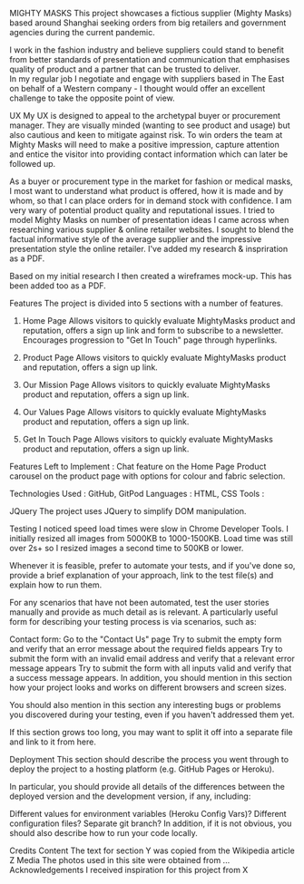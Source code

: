 MIGHTY MASKS
This project showcases a fictious supplier (Mighty Masks) based around Shanghai seeking orders from big retailers and government agencies during the current pandemic.

I work in the fashion industry and believe suppliers could stand to benefit from better standards of presentation and communication that emphasises quality of product and a partner that can be trusted to deliver.  
In my regular job I negotiate and engage with suppliers based in The East on behalf of a Western company - I thought would offer an excellent challenge to take the opposite point of view.

UX
My UX is designed to appeal to the archetypal buyer or procurement manager. They are visually minded (wanting to see product and usage) but also cautious and keen to mitigate against risk. To win orders the team at Mighty Masks will need to make a positive impression, capture attention and entice the visitor into providing contact information which can later be followed up.

As a buyer or procurement type in the market for fashion or medical masks, I most want to understand what product is offered, how it is made and by whom, so that I can place orders for in demand stock with confidence. I am very wary of potential product quality and reputational issues.
I tried to model Mighty Masks on number of presentation ideas I came across when researching various supplier & online retailer websites. I sought to blend the factual informative style of the average supplier and the impressive presentation style the online retailer.
I've added my research & inspriration as a PDF.

Based on my initial research I then created a wireframes mock-up. This has been added too as a PDF.

Features
The project is divided into 5 sections with a number of features.

1. Home Page
Allows visitors to quickly evaluate MightyMasks product and reputation, offers a sign up link and form to subscribe to a newsletter. Encourages progression to "Get In Touch" page through hyperlinks.

2. Product Page
Allows visitors to quickly evaluate MightyMasks product and reputation, offers a sign up link. 

3. Our Mission Page
Allows visitors to quickly evaluate MightyMasks product and reputation, offers a sign up link. 

4. Our Values Page
Allows visitors to quickly evaluate MightyMasks product and reputation, offers a sign up link. 

5. Get In Touch Page
Allows visitors to quickly evaluate MightyMasks product and reputation, offers a sign up link. 

Features Left to Implement : 
Chat feature on the Home Page
Product carousel on the product page with options for colour and fabric selection.

Technologies Used : GitHub, GitPod
Languages : HTML, CSS
Tools :

JQuery
The project uses JQuery to simplify DOM manipulation.

Testing
I noticed speed load times were slow in Chrome Developer Tools. I initially resized all images from 5000KB to 1000-1500KB. Load time was still over 2s+ so I resized images a second time to 500KB or lower.

Whenever it is feasible, prefer to automate your tests, and if you've done so, provide a brief explanation of your approach, link to the test file(s) and explain how to run them.

For any scenarios that have not been automated, test the user stories manually and provide as much detail as is relevant. A particularly useful form for describing your testing process is via scenarios, such as:

Contact form:
Go to the "Contact Us" page
Try to submit the empty form and verify that an error message about the required fields appears
Try to submit the form with an invalid email address and verify that a relevant error message appears
Try to submit the form with all inputs valid and verify that a success message appears.
In addition, you should mention in this section how your project looks and works on different browsers and screen sizes.

You should also mention in this section any interesting bugs or problems you discovered during your testing, even if you haven't addressed them yet.

If this section grows too long, you may want to split it off into a separate file and link to it from here.

Deployment
This section should describe the process you went through to deploy the project to a hosting platform (e.g. GitHub Pages or Heroku).

In particular, you should provide all details of the differences between the deployed version and the development version, if any, including:

Different values for environment variables (Heroku Config Vars)?
Different configuration files?
Separate git branch?
In addition, if it is not obvious, you should also describe how to run your code locally.

Credits
Content
The text for section Y was copied from the Wikipedia article Z
Media
The photos used in this site were obtained from ...
Acknowledgements
I received inspiration for this project from X